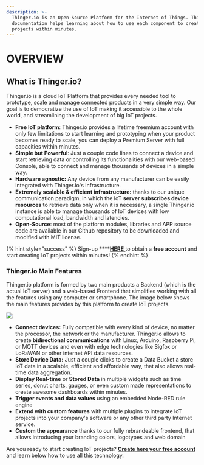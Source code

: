 ```yaml
---
description: >-
  Thinger.io is an Open-Source Platform for the Internet of Things. This
  documentation helps learning about how to use each component to create awesome
  projects within minutes.
---
```


# OVERVIEW

## What is Thinger.io?

Thinger.io is a cloud IoT Platform that provides every needed tool to prototype, scale and manage connected products in a very simple way. Our goal is to democratize the use of IoT making it accessible to the whole world, and streamlining the development of big IoT projects.

* **Free IoT platform**: Thinger.io provides a lifetime freemium account with only few limitations to start learning and prototyping when your product becomes ready to scale, you can deploy a Premium Server with full capacities within minutes.
* **Simple but Powerful**: Just a couple code lines to connect a device and start retrieving data or controlling its functionalities with our web-based Console, able to connect and manage thousands of devices in a simple way.
* **Hardware agnostic:** Any device from any manufacturer can be easily integrated with Thinger.io's infrastructure.
* **Extremely scalable & efficient infrastructure:** thanks to our unique communication paradigm, in which the IoT **server subscribes device resources** to retrieve data only when it is necessary, a single Thinger.io instance is able to manage thousands of IoT devices with low computational load, bandwidth and latencies. 
* **Open-Source**: most of the platform modules, libraries and APP source code are available in our Github repository to be downloaded and modified with MIT license. 

{% hint style="success" %}
Sign-up ****[**HERE** ](https://console.thinger.io/#/signup)to obtain a **free account** and start creating IoT projects within minutes!
{% endhint %}

### Thinger.io Main Features

Thinger.io platform is formed by two main products a Backend \(which is the actual IoT server\) and a web-based Frontend that simplifies working with all the features using any computer or smartphone. The image below shows the main features provides by this platform to create IoT projects. 

![](.gitbook/assets/thinger.io-platform-feature.png)

* **Connect devices:** Fully compatible with every kind of device, no matter the processor, the network or the manufacturer. Thinger.io allows to create **bidirectional communications** with Linux, Arduino, Raspberry Pi, or MQTT devices and even with edge technologies like Sigfox or LoRaWAN or other internet API data resources. 
* **Store Device Data:** Just a couple clicks to create a Data Bucket a store IoT data in a scalable, efficient and affordable way, that also allows real-time data aggregation. 
* **Display Real-time** or **Stored Data** in multiple widgets such as time series, donut charts, gauges, or even custom made representations to create awesome dashboards within minutes. 
* **Trigger events and data values** using an embedded Node-RED rule engine 
* **Extend with custom features** with multiple plugins to integrate IoT projects into your company's software or any other third party Internet service.  
* **Custom the appearance** thanks to our fully rebrandeable frontend, that allows introducing your branding colors, logotypes and web domain 

Are you ready to start creating IoT projects? [**Create here your free account**](https://console.thinger.io/#/signup) and learn below how to use all this technology.

